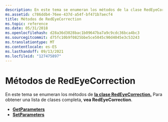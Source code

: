 ```yaml
---
description: En este tema se enumeran los métodos de la clase RedEyeCorrection. Para obtener una lista de clases completa, consulte RedEyeCorrection.
ms.assetid: c786ddb4-76ee-437d-a54f-bf471b7aecf4
title: Métodos de RedEyeCorrection
ms.topic: reference
ms.date: 05/31/2018
ms.openlocfilehash: d28a36d3028bac1b09647ba7a9c9cdc36bca4bc3
ms.sourcegitcommit: d75fc10b9f0825bbe5ce5045c90d4045e3c53243
ms.translationtype: MT
ms.contentlocale: es-ES
ms.lasthandoff: 09/13/2021
ms.locfileid: "127475897"
---
```

# <a name="redeyecorrection-methods"></a>Métodos de RedEyeCorrection

En este tema se enumeran los métodos de [**la clase RedEyeCorrection.**](/windows/desktop/api/gdipluseffects/nl-gdipluseffects-redeyecorrection) Para obtener una lista de clases completa, **vea RedEyeCorrection**.

-   [**GetParameters**](/windows/desktop/api/Gdipluseffects/nf-gdipluseffects-redeyecorrection-getparameters)
-   [**SetParameters**](/windows/desktop/api/Gdipluseffects/nf-gdipluseffects-redeyecorrection-setparameters)

 

 



